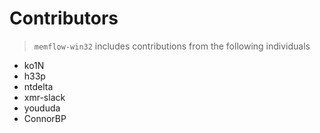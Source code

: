 # Contributors
> `memflow-win32` includes contributions from the following individuals

- ko1N
- h33p
- ntdelta
- xmr-slack
- youduda
- ConnorBP
